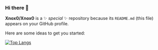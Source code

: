 ### Hi there 👋

**Xnox0/Xnox0** is a ✨ _special_ ✨ repository because its `README.md` (this file) appears on your GitHub profile.

Here are some ideas to get you started:

[![Top Langs](https://github-readme-stats.vercel.app/api?username=xnox0&theme=react&show_icons=true)](https://github.com/anuraghazra/github-readme-stats)
